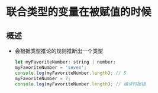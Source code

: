 # 联合类型的变量在被赋值的时候

## 概述

- 会根据类型推论的规则推断出一个类型

  ```js
  let myFavoriteNumber: string | number;
  myFavoriteNumber = 'seven';
  console.log(myFavoriteNumber.length); // 5
  myFavoriteNumber = 7;
  console.log(myFavoriteNumber.length); // 编译时报错
  ```
